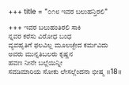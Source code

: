 +++
title = "೦೧೮ ಇವರ ಬಲುಹನ್ತಿರಲಿ"

+++
ಇವರ ಬಲುಹಂತಿರಲಿ ಸಾಕಿ  
ನ್ನವರ ಕರೆಸು ವಿರೋಧ ಬಂಧ  
ವ್ಯವಹೃತಿಗೆ ಫಲವಿಲ್ಲ ಮೂಲಚ್ಛೇದ ಕರ್ಮವಿದು   
ಅವರು ಮುನ್ನತಿಬಲರು ಕೃಷ್ಣನ  
ಹವಣ ನೀನೇ ಬಲ್ಲೆಯಿನ್ನೀ  
ಸವಡಿಮಾರಿಯ ಸೋಕು ಲೇಸಲ್ಲೆಂದನಾ ಭೀಷ್ಮ       ॥18॥